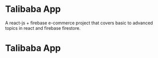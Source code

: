 # Talibaba App

A react-js + firebase e-commerce project that covers basic to advanced topics in react and firebase firestore.

# Talibaba App
